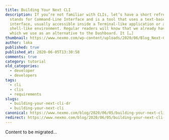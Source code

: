```yaml
---
title: Building Your Next CLI
description: If you’re not familiar with CLIs, let’s have a short refresher. CLI
  stands for Command-Line Interface and is a tool that uses a text-based
  interface, usually accessible inside a Terminal-like application or a
  shell-like environment. Regular readers will know that we already have a CLI,
  which we use as an alternative to the Dashboard. It […]
thumbnail: https://www.nexmo.com/wp-content/uploads/2020/06/Blog_Next-CLI_1200x600.png
author: laka
published: true
published_at: 2020-06-05T13:30:58
comments: true
category: tutorial
old_categories:
  - developer
  - developers
tags:
  - cli
  - clis
  - requirements
slugs:
  - building-your-next-cli-dr
  - building-your-next-cli
canonical: https://www.nexmo.com/blog/2020/06/05/building-your-next-cli-dr
redirect: https://www.nexmo.com/blog/2020/06/05/building-your-next-cli-dr
---
```

Content to be migrated...